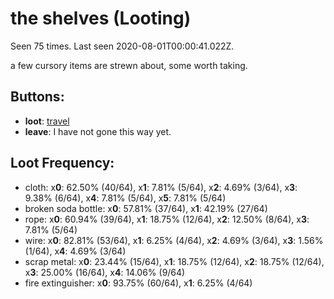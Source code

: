 # the shelves (Looting)

Seen 75 times. Last seen 2020-08-01T00:00:41.022Z.

a few cursory items are strewn about, some worth taking.

## Buttons:

- **loot**: [travel](travel-travel.md)
- **leave**: I have not gone this way yet.

## Loot Frequency:

  - cloth: x**0**: 62.50% (40/64), x**1**: 7.81% (5/64), x**2**: 4.69% (3/64), x**3**: 9.38% (6/64), x**4**: 7.81% (5/64), x**5**: 7.81% (5/64)
  - broken soda bottle: x**0**: 57.81% (37/64), x**1**: 42.19% (27/64)
  - rope: x**0**: 60.94% (39/64), x**1**: 18.75% (12/64), x**2**: 12.50% (8/64), x**3**: 7.81% (5/64)
  - wire: x**0**: 82.81% (53/64), x**1**: 6.25% (4/64), x**2**: 4.69% (3/64), x**3**: 1.56% (1/64), x**4**: 4.69% (3/64)
  - scrap metal: x**0**: 23.44% (15/64), x**1**: 18.75% (12/64), x**2**: 18.75% (12/64), x**3**: 25.00% (16/64), x**4**: 14.06% (9/64)
  - fire extinguisher: x**0**: 93.75% (60/64), x**1**: 6.25% (4/64)